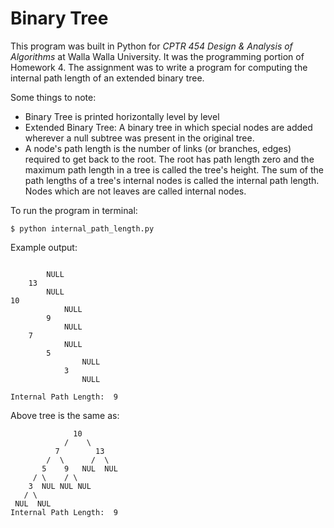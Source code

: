 # Binary Tree

This program was built in Python for *CPTR 454 Design & Analysis of Algorithms* at Walla Walla University. It was the programming portion of Homework 4.
The assignment was to write a program for computing the internal path length of an extended binary tree. 

> 


Some things to note:
* Binary Tree is printed horizontally level by level
* Extended Binary Tree: A binary tree in which special nodes are added wherever a null subtree was present in the original tree.
* A node's path length is the number of links (or branches, edges) required to get back to the root. The root has path length zero and the maximum path length in a tree is called the tree's height. The sum of the path lengths of a tree's internal nodes is called the internal path length. Nodes which are not leaves are called internal nodes.

To run the program in terminal:
```
$ python internal_path_length.py
```

Example output:
```

        NULL
    13
        NULL
10
            NULL
        9
            NULL
    7
            NULL
        5
                NULL
            3
                NULL

Internal Path Length:  9
```
Above tree is the same as:
```
              10
            /    \
          7        13
        /  \      /  \
       5    9   NUL  NUL
     / \    / \
    3  NUL NUL NUL
   / \  
 NUL  NUL 
Internal Path Length:  9
```
